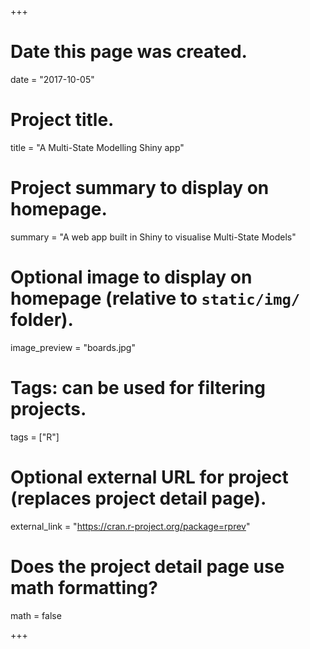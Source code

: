 +++
# Date this page was created.
date = "2017-10-05"

# Project title.
title = "A Multi-State Modelling Shiny app"

# Project summary to display on homepage.
summary = "A web app built in Shiny to visualise Multi-State Models"

# Optional image to display on homepage (relative to `static/img/` folder).
image_preview = "boards.jpg"

# Tags: can be used for filtering projects.
tags = ["R"]

# Optional external URL for project (replaces project detail page).
external_link = "https://cran.r-project.org/package=rprev"

# Does the project detail page use math formatting?
math = false

+++

